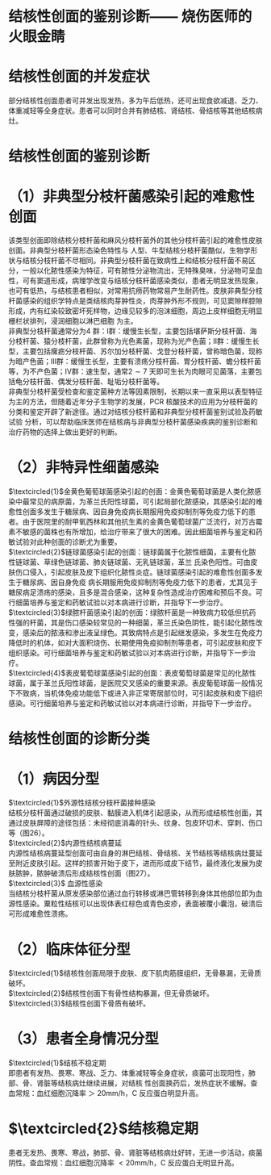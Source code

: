 # 结核性创面的鉴别诊断—— 烧伤医师的火眼金睛  
#  结核性创面的并发症状  
部分结核性创面患者可并发出现发热，多为午后低热，还可出现食欲减退、乏力、体重减轻等全身症状。患者可以同时合并有肺结核、肾结核、骨结核等其他结核病灶。  
#  结核性创面的鉴别诊断  
# （1）非典型分枝杆菌感染引起的难愈性创面  
该类型创面即除结核分枝杆菌和麻风分枝杆菌外的其他分枝杆菌引起的难愈性皮肤创面。非典型分枝杆菌形态染色特性与 人型、牛型结核分枝杆菌酷似，生物学形状与结核分枝杆菌不尽相同。非典型分枝杆菌在致病性上和结核分枝杆菌不易区分，一般以化脓性感染为特征，可有脓性分泌物流出，无特殊臭味，分泌物可呈血性，可有窦道形成，病理学改变与结核分枝杆菌感染类似，患者无明显发热现象，也可有低热，与结核患者相似，对常用抗痨药物常易产生耐药性。皮肤非典型分枝杆菌感染的组织学特点是类结核肉芽肿性炎，肉芽肿外形不规则，可见窦隙样腔隙形成，内有红染较致密坏死样物，边缘见较多的泡沫细胞，周边上皮样细胞无明显栅栏状排列，浸润细胞以淋巴细胞 为主。  
非典型分枝杆菌通常分为4 群：Ⅰ群：缓慢生长型，主要包括堪萨斯分枝杆菌、海分枝杆菌、猿分枝杆菌，此群曾称为光色素菌，现称为光产色菌；Ⅱ群：缓慢生长型，主要包括瘰疬分枝杆菌、苏尔加分枝杆菌、戈登分枝杆菌，曾称暗色菌，现称为暗产色菌；Ⅲ群：缓慢生长型，主要有溃疡分枝杆菌、胃分枝杆菌、蟾分枝杆菌等，为不产色菌；Ⅳ群：速生型，通常$2\sim7$ 天即可生长为肉眼可见菌落，主要包括龟分枝杆菌、偶发分枝杆菌、耻垢分枝杆菌等。  
非典型分枝杆菌受检查和鉴定菌种方法等因素限制，长期以来一直采用以表型特征为主的方法，但随着近年分子生物学的发展，PCR 核酸技术的应用为分枝杆菌的分类和鉴定开辟了新途径。通过对结核分枝杆菌和非典型分枝杆菌鉴别试验及药敏试验 分析，可以帮助临床医师在结核病与非典型分枝杆菌感染疾病的鉴别诊断和治疗药物的选择上做出更好的判断。  
# （2）非特异性细菌感染  
$\textcircled{1}$金黄色葡萄球菌感染引起的创面：金黄色葡萄球菌是人类化脓感染中最常见的病原菌，为革兰氏阳性球菌，可引起局部化脓感染，其感染引起的难愈性创面多发生于糖尿病、因自身免疫病长期服用免疫抑制剂等免疫力低下的患者。由于医院里的耐甲氧西林和其他抗生素的金黄色葡萄球菌广泛流行，对万古霉素不敏感的菌株也有所增加，给治疗带来了很大的困难。因此细菌培养与鉴定和药敏试验对此种创面的诊断尤为重要。  
$\textcircled{2}$链球菌感染引起的创面：链球菌属于化脓性细菌，主要有化脓性链球菌、草绿色链球菌、肺炎链球菌、无乳链球菌，革兰 氏染色阳性。可由皮肤伤口侵入，引起皮肤及皮下组织化脓性炎症。链球菌感染引起的难愈性创面多发生于糖尿病、因自身免疫 病长期服用免疫抑制剂等免疫力低下的患者，尤其见于糖尿病足溃疡的感染，且多是混合感染，这种复杂性造成治疗困难和预后不良。可行细菌培养与鉴定和药敏试验以对本病进行诊断，并指导下一步治疗。  
$\textcircled{3}$绿脓杆菌感染引起的创面：绿脓杆菌是一种致病力较低但抗药性强的杆菌，其是伤口感染较常见的一种细菌，革兰氏染色阴性，能引起化脓性改变，感染后的脓液和渗出液呈绿色。其致病特点是引起继发感染，多发生在免疫力降低时的机体，如对大面积烧伤、长期使用免疫抑制剂等患者，可引起皮肤和皮下组织感染。可行细菌培养与鉴定和药敏试验以对本病进行诊断，并指导下一步治疗。  
$\textcircled{4}$表皮葡萄球菌感染引起的创面：表皮葡萄球菌是常见的化脓性球菌，属于革兰氏阳性球菌，是医院交叉感染的重要来源。表皮葡萄球菌一般情况下不致病，当机体免疫功能低下或进入非正常寄居部位时，可引起皮肤和皮下组织感染。可行细菌培养与鉴定和药敏试验以对本病进行诊断，并指导下一步治疗。  
#  结核性创面的诊断分类  
# （1）病因分型  
$\textcircled{1}$外源性结核分枝杆菌接种感染  
结核分枝杆菌通过破损的皮肤、黏膜进入机体引起感染，从而形成结核性创面，其通过皮肤屏障的途径包括：未经彻底消毒的针头、纹身、包皮环切术、穿刺、伤口等（图26）。  
$\textcircled{2}$内源性结核病蔓延  
内源性结核病蔓延型创面可由自身的淋巴结核、骨结核、关节结核等结核病灶蔓延至附近皮肤引起。这样的损害开始于皮下，进而形成皮下结节，最终液化发展为皮肤脓肿，脓肿破溃后形成结核性创面（图27）。  
$\textcircled{3}$ 血源性感染  
当结核分枝杆菌从原发感染部位通过血行转移或淋巴管转移到身体其他部位即为血源性感染。粟粒性结核可以出现体表红棕色或青色皮疹，表面被覆小囊泡，破溃后可形成难愈性溃疡。  
# （2）临床体征分型  
$\textcircled{1}$结核性创面局限于皮肤、皮下肌肉筋膜组织，无骨暴漏，无骨质破坏。  
$\textcircled{2}$结核性创面下有骨性结构暴漏，但无骨质破坏。  
$\textcircled{3}$结核性创面下骨质有破坏。  
# （3）患者全身情况分型  
$\textcircled{1}$结核不稳定期  
即患者有发热、畏寒、寒战、乏力、体重减轻等全身症状，痰菌可出现阳性，肺部、骨、肾脏等结核病灶继续进展，对结核 性创面换药后，发热症状不缓解。查血常规：血红细胞沉降率 ＞ $20\mathrm{mm/h}$，C 反应蛋白明显升高。  
# $\textcircled{2}$结核稳定期  
患者无发热、畏寒、寒战，肺部、骨、肾脏等结核病灶好转，无进一步活动，痰菌阴性。查血常规：血红细胞沉降率 $<20\mathrm{mm/h}$，C 反应蛋白无明显升高。  